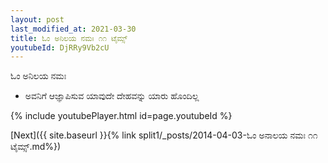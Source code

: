 ```yaml
---
layout: post
last_modified_at: 2021-03-30
title: ಓಂ ಅನಿಲಯ ನಮಃ ೧೧ ಟೈಮ್ಸ್
youtubeId: DjRRy9Vb2cU
---
```

 
 
 ಓಂ ಅನಿಲಯ ನಮಃ  
 
 -  ಅವನಿಗೆ ಆಜ್ಞಾಪಿಸುವ ಯಾವುದೇ ದೇಹವನ್ನು ಯಾರು ಹೊಂದಿಲ್ಲ 
 
  
 
  
 
 
 
 
 
 


{% include youtubePlayer.html id=page.youtubeId %}
 
[Next]({{ site.baseurl }}{% link  split1/_posts/2014-04-03-ಓಂ ಅನಾಲಯ ನಮಃ ೧೧ ಟೈಮ್ಸ್.md%})
 
